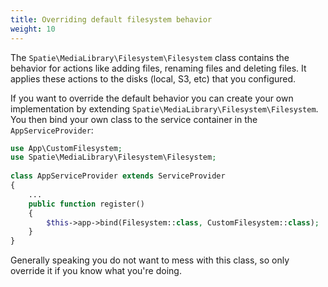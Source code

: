 ```yaml
---
title: Overriding default filesystem behavior
weight: 10
---
```


The `Spatie\MediaLibrary\Filesystem\Filesystem` class contains the behavior for actions like adding files, renaming files and deleting files. It applies these actions to the disks (local, S3, etc) that you configured.

If you want to override the default behavior you can create your own  implementation by extending `Spatie\MediaLibrary\Filesystem\Filesystem`. You then bind your own class to the service container in the `AppServiceProvider`:

```php
use App\CustomFilesystem;
use Spatie\MediaLibrary\Filesystem\Filesystem;
 
class AppServiceProvider extends ServiceProvider
{
    ...
    public function register()
    {
        $this->app->bind(Filesystem::class, CustomFilesystem::class);
    }
}
```

Generally speaking you do not want to mess with this class, so only override it if you know what you're doing.
